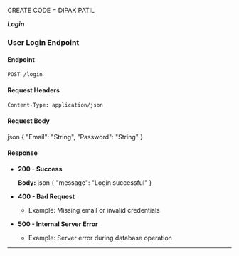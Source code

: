 
CREATE CODE = DIPAK PATIL 
  

   *****Login*****


### User Login Endpoint

#### Endpoint
```
POST /login
```

#### Request Headers
```
Content-Type: application/json
```

#### Request Body
   json
{
    "Email": "String",
    "Password": "String"
}


#### Response

- **200 - Success**

  **Body:**
  json
  {
      "message": "Login successful"
  }
  

- **400 - Bad Request**
  - Example: Missing email or invalid credentials

- **500 - Internal Server Error**
  - Example: Server error during database operation

---





